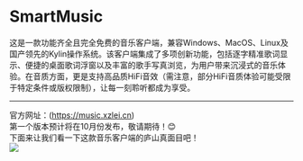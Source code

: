 # SmartMusic
这是一款功能齐全且完全免费的音乐客户端，兼容Windows、MacOS、Linux及国产领先的Kylin操作系统。该客户端集成了多项创新功能，包括逐字精准歌词显示、便捷的桌面歌词浮窗以及丰富的歌手写真浏览，为用户带来沉浸式的音乐体验。在音质方面，更是支持高品质HiFi音效（需注意，部分HiFi音质体验可能受限于特定条件或版权限制），让每一刻聆听都成为享受。

<hr/>

官方网址：(https://music.xzlei.cn)<br/>
第一个版本预计将在10月份发布，敬请期待！😊<br/>
下面来让我们看一下这款音乐客户端的庐山真面目吧！<br/>
![](https://music.xzlei.cn/img/pmjt-print.png?t=123 "")
